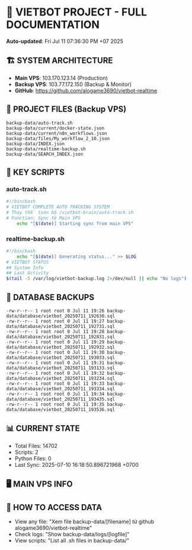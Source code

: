 # 🤖 VIETBOT PROJECT - FULL DOCUMENTATION
**Auto-updated**: Fri Jul 11 07:36:30 PM +07 2025

## 🏗️ SYSTEM ARCHITECTURE
- **Main VPS**: 103.170.123.14 (Production)
- **Backup VPS**: 103.77.172.150 (Backup & Monitor)
- **GitHub**: https://github.com/alogame3690/vietbot-realtime

## 📁 PROJECT FILES (Backup VPS)
```
backup-data/auto-track.sh
backup-data/current/docker-state.json
backup-data/current/n8n_workflows.json
backup-data/files/My_workflow_2_10.json
backup-data/INDEX.json
backup-data/realtime-backup.sh
backup-data/SEARCH_INDEX.json
```

## 🔧 KEY SCRIPTS
### auto-track.sh
```bash
#!/bin/bash
# VIETBOT COMPLETE AUTO TRACKING SYSTEM
# Thay thế toàn bộ /vietbot-brain/auto-track.sh
# Function: Sync từ Main VPS
    echo "[$(date)] Starting sync from main VPS"
```
### realtime-backup.sh
```bash
#!/bin/bash
    echo "[$(date)] Generating status..." >> $LOG
# VIETBOT STATUS
## System Info
## Last Activity
$(tail -5 /var/log/vietbot-backup.log 2>/dev/null || echo "No logs")
```

## 💾 DATABASE BACKUPS
```
-rw-r--r-- 1 root root 0 Jul 11 19:26 backup-data/database/vietbot_20250711_192630.sql
-rw-r--r-- 1 root root 0 Jul 11 19:27 backup-data/database/vietbot_20250711_192731.sql
-rw-r--r-- 1 root root 0 Jul 11 19:28 backup-data/database/vietbot_20250711_192831.sql
-rw-r--r-- 1 root root 0 Jul 11 19:29 backup-data/database/vietbot_20250711_192932.sql
-rw-r--r-- 1 root root 0 Jul 11 19:30 backup-data/database/vietbot_20250711_193033.sql
-rw-r--r-- 1 root root 0 Jul 11 19:31 backup-data/database/vietbot_20250711_193133.sql
-rw-r--r-- 1 root root 0 Jul 11 19:32 backup-data/database/vietbot_20250711_193234.sql
-rw-r--r-- 1 root root 0 Jul 11 19:33 backup-data/database/vietbot_20250711_193334.sql
-rw-r--r-- 1 root root 0 Jul 11 19:34 backup-data/database/vietbot_20250711_193435.sql
-rw-r--r-- 1 root root 0 Jul 11 19:35 backup-data/database/vietbot_20250711_193536.sql
```

## 📊 CURRENT STATE
- Total Files: 14702
- Scripts: 2
- Python Files: 0
- Last Sync: 2025-07-10 16:18:50.896721968 +0700

## 🖥️ MAIN VPS INFO


## 🚨 HOW TO ACCESS DATA
- View any file: "Xem file backup-data/[filename] từ github alogame3690/vietbot-realtime"
- Check logs: "Show backup-data/logs/[logfile]"
- View scripts: "List all .sh files in backup-data/"

